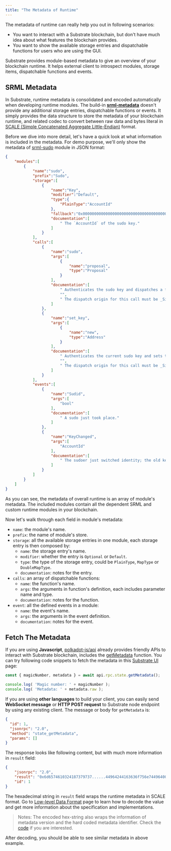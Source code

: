 ```yaml
---
title: "The Metadata of Runtime"
---
```


The metadata of runtime can really help you out in following scenarios:

* You want to interact with a Substrate blockchain, but don't have much idea about what features the blockchain provides.
* You want to show the available storage entries and dispatchable functions for users who are using the GUI.

Substrate provides module-based metadata to give an overview of your blockchain runtime. It helps external client to introspect modules, storage items, dispatchable functions and events.

## SRML Metadata

In Substrate, runtime metadata is consolidated and encoded automatically when developing runtime modules. The build-in **[srml-metadata](https://substrate.dev/rustdocs/v1.0/srml_metadata/index.html)** doesn't provide any additional storage entries, dispatchable functions or events. It simply provides the data structure to store the metadata of your blockchain runtime, and related codec to convert between raw data and bytes literal in [SCALE (Simple Concatenated Aggregate Little-Endian)](overview/low-level-data-format.md) format.

Before we dive into more detail, let's have a quick look at what information is included in the metadata. For demo purpose, we'll only show the metadata of [srml-sudo](https://substrate.dev/rustdocs/v1.0/srml_sudo/index.html) module in JSON format:

```json
{
    "modules":[
        {
            "name":"sudo",
            "prefix":"Sudo",
            "storage":[
                {
                    "name":"Key",
                    "modifier":"Default",
                    "type":{
                        "PlainType":"AccountId"
                    },
                    "fallback":"0x0000000000000000000000000000000000000000000000000000000000000000",
                    "documentation":[
                        " The `AccountId` of the sudo key."
                    ]
                }
            ],
            "calls":[
                {
                    "name":"sudo",
                    "args":[
                        {
                            "name":"proposal",
                            "type":"Proposal"
                        }
                    ],
                    "documentation":[
                        " Authenticates the sudo key and dispatches a function call with `Root` origin.",
                        "",
                        " The dispatch origin for this call must be _Signed_."
                    ]
                },
                {
                    "name":"set_key",
                    "args":[
                        {
                            "name":"new",
                            "type":"Address"
                        }
                    ],
                    "documentation":[
                        " Authenticates the current sudo key and sets the given AccountId (`new`) as the new sudo key.",
                        "",
                        " The dispatch origin for this call must be _Signed_."
                    ]
                }
            ],
            "events":[
                {
                    "name":"Sudid",
                    "args":[
                        "bool"
                    ],
                    "documentation":[
                        " A sudo just took place."
                    ]
                },
                {
                    "name":"KeyChanged",
                    "args":[
                        "AccountId"
                    ],
                    "documentation":[
                        " The sudoer just switched identity; the old key is supplied."
                    ]
                }
            ]
        }
    ]
}
```

As you can see, the metadata of overall runtime is an array of module's metadata. The included modules contain all the dependent SRML and custom runtime modules in your blockchain. 

Now let's walk through each field in module's metadata:

* `name`: the module's name.
* `prefix`: the name of module's store.
* `storage`: all the available storage entries in one module, each storage entry is then composed by:
  * `name`: the storage entry's name.
  * `modifier`: whether the entry is `Optional` or `Default`.
  * `type`: the type of the storage entry, could be `PlainType`, `MapType` or `DoubleMapType`.
  * `documentation`: notes for the entry.
* `calls`: an array of dispatchable functions:
  * `name`: the function's name.
  * `args`: the arguments in function's definition, each includes parameter name and type.
  * `documentation`: notes for the function.
* `event`: all the defined events in a module:
  * `name`: the event's name.
  * `args`: the arguments in the event definition.
  * `documentation`: notes for the event.
  
## Fetch The Metadata

If you are using **Javascript**,  [polkadot-js/api](https://polkadot.js.org/api/) already provides friendly APIs to interact with Substrate blockchain, includes the [getMetadata](https://polkadot.js.org/api/METHODS_RPC.html#json-rpc) function.
You can try following code snippets to fetch the metadata in this [Substrate UI](https://polkadot.js.org/apps/#/js) page:

```javascript
const { magicNumber, metadata } = await api.rpc.state.getMetadata();

console.log( 'Magic number: ' + magicNumber );
console.log( 'Metadata: ' + metadata.raw );
```

If you are using **other languages** to build your client, you can easily send **WebSocket message** or **HTTP POST request** to Substrate node endpoint by using any existing client. The message or body for `getMetadata` is:

```json
{
  "id": 1,
  "jsonrpc": "2.0",
  "method": "state_getMetadata",
  "params": []
}
```

The response looks like following content, but with much more information in `result` field:

```json
{
    "jsonrpc": "2.0",
    "result": "0x6d6574610324187379737......44964244163636f756e74496400",
    "id": 1
}
```

The hexadecimal string in `result` field wraps the runtime metadata in SCALE format. Go to [Low-level Data Format](overview/low-level-data-format.md) page to learn how to decode the value and get more information about the specification and implementations.

> Notes: The encoded hex-string also wraps the information of metadata version and the hard coded metadata identifier. Check the [code](https://github.com/paritytech/substrate/blob/master/srml/metadata/src/lib.rs#L292) if you are interested.

After decoding, you should be able to see similar metadata in above example.
